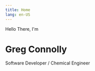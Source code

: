 ```yaml
---
title: Home
lang: en-US
---
```


Hello There, I'm

# Greg Connolly

Software Developer / Chemical Engineer


